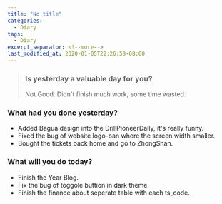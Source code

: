 ```yaml
---
title: "No title"
categories:
  - Diary
tags:
  - Diary
excerpt_separator: <!--more-->
last_modified_at: 2020-01-05T22:26:58-08:00
---
```

> ### Is yesterday a valuable day for you?
> Not Good. Didn't finish much work, some time wasted.
<!--more-->


### What had you done yesterday?

* Added Bagua design into the DrillPioneerDaily, it's really funny.
* Fixed the bug of website logo-ban where the screen width smaller.
* Bought the tickets back home and go to ZhongShan.

### What will you do today?

- Finish the Year Blog.
- Fix the bug of toggole buttion in dark theme.
- Finish the finance about seperate table with each ts_code.
